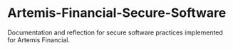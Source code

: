 # Artemis-Financial-Secure-Software
Documentation and reflection for secure software practices implemented for Artemis Financial.
